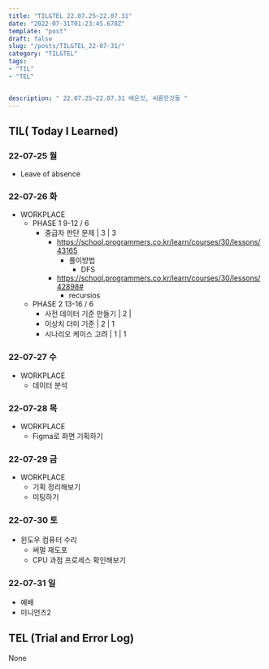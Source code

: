 ```yaml
---
title: "TIL&TEL 22.07.25~22.07.31"
date: "2022-07-31T01:23:45.678Z"
template: "post"
draft: false
slug: "/posts/TIL&TEL_22-07-31/"
category: "TIL&TEL"
tags:
- "TIL"
- "TEL"


description: " 22.07.25~22.07.31 배운것, 씨름한것들 "
---
```


## TIL( Today I Learned)

### 22-07-25 월

- Leave of absence

### 22-07-26 화

- WORKPLACE
    - PHASE 1 9-12 / 6
        - 중급자 판단 문제 | 3 |  3
            - https://school.programmers.co.kr/learn/courses/30/lessons/43165
                - 풀이방법
                    - DFS
            - https://school.programmers.co.kr/learn/courses/30/lessons/42898#
                - recursios
    - PHASE 2 13-16 / 6
        - 사전 데이터 기준 만들기 | 2 | 
        - 이상치 더미 기준 | 2 | 1
        - 시나리오 케이스 고려 | 1 | 1

### 22-07-27 수

- WORKPLACE
    - 데이터 분석

### 22-07-28 목

- WORKPLACE
    - Figma로 화면 기획하기

### 22-07-29 금

- WORKPLACE
    - 기획 정리해보기 
    - 미팅하기

### 22-07-30 토

- 윈도우 컴퓨터 수리
    - 써멀 재도포
    - CPU 과점 프로세스 확인해보기

### 22-07-31 일

- 예배
- 미니언즈2


## TEL (Trial and Error Log)

None